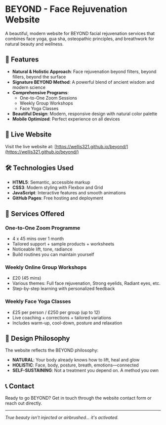 # BEYOND - Face Rejuvenation Website

A beautiful, modern website for BEYOND facial rejuvenation services that combines face yoga, gua sha, osteopathic principles, and breathwork for natural beauty and wellness.

## 🌟 Features

- **Natural & Holistic Approach**: Face rejuvenation beyond filters, beyond fillers, beyond the surface
- **Signature BEYOND Method**: A powerful blend of ancient wisdom and modern science
- **Comprehensive Programs**: 
  - One-to-One Zoom Sessions
  - Weekly Group Workshops
  - Face Yoga Classes
- **Beautiful Design**: Modern, responsive design with natural color palette
- **Mobile Optimized**: Perfect experience on all devices

## 🚀 Live Website

Visit the live website at: [https://wellis321.github.io/beyond/](https://wellis321.github.io/beyond/)

## 🛠️ Technologies Used

- **HTML5**: Semantic, accessible markup
- **CSS3**: Modern styling with Flexbox and Grid
- **JavaScript**: Interactive features and smooth animations
- **GitHub Pages**: Free hosting and deployment

## 📱 Services Offered

### One-to-One Zoom Programme
- 4 x 45 mins over 1 month
- Tailored support + sample products + worksheets
- Noticeable lift, tone, radiance
- Build routines you can maintain yourself

### Weekly Online Group Workshops
- £20 (45 mins)
- Various themes: Full face rejuvenation, Strong eyelids, Radiant eyes, etc.
- Step-by-step learning with personalized feedback

### Weekly Face Yoga Classes
- £25 per person / £250 per group (up to 12)
- Live coaching + corrections + tailored variations
- Includes warm-up, cool-down, posture and relaxation

## 🎨 Design Philosophy

The website reflects the BEYOND philosophy:
- **NATURAL**: Your body already knows how to lift, heal and glow
- **HOLISTIC**: Face, body, posture, breath, emotions—connected
- **SELF-SUSTAINING**: Not a treatment you depend on. A method you own

## 📞 Contact

Ready to go BEYOND? Get in touch through the website contact form or reach out directly.

---

*True beauty isn't injected or airbrushed… it's activated.*
